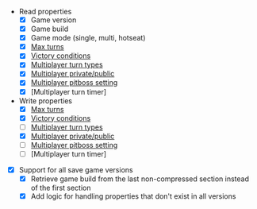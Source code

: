 - Read properties
  - [x] Game version
  - [x] Game build
  - [x] Game mode (single, multi, hotseat)
  - [x] [Max turns](https://gaming.stackexchange.com/a/273907/154341)
  - [x] [Victory conditions](https://gaming.stackexchange.com/a/273907/154341)
  - [x] [Multiplayer turn types](http://blog.frank-mich.com/civilization-v-how-to-change-turn-type-of-a-started-game/)
  - [x] [Multiplayer private/public](https://github.com/Canardlaquay/Civ5SavePrivate/blob/master/Civ5PrivateSave/Form1.cs)
  - [x] [Multiplayer pitboss setting](https://github.com/Bownairo/Civ5SaveEditor/blob/master/SaveEditor.c)
  - [x] [Multiplayer turn timer]
- Write properties
  - [x] [Max turns](https://gaming.stackexchange.com/a/273907/154341)
  - [x] [Victory conditions](https://gaming.stackexchange.com/a/273907/154341)
  - [ ] [Multiplayer turn types](http://blog.frank-mich.com/civilization-v-how-to-change-turn-type-of-a-started-game/)
  - [x] [Multiplayer private/public](https://github.com/Canardlaquay/Civ5SavePrivate/blob/master/Civ5PrivateSave/Form1.cs)
  - [ ] [Multiplayer pitboss setting](https://github.com/Bownairo/Civ5SaveEditor/blob/master/SaveEditor.c)
  - [ ] [Multiplayer turn timer]
- [x] Support for all save game versions
  - [x] Retrieve game build from the last non-compressed section instead of the first section
  - [x] Add logic for handling properties that don't exist in all versions
